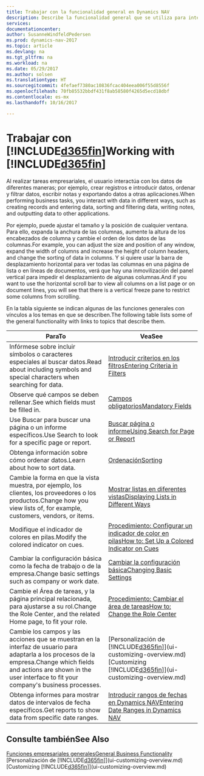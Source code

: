 ```yaml
---
title: Trabajar con la funcionalidad general en Dynamics NAV
description: Describe la funcionalidad general que se utiliza para interactuar con los datos en Dynamics NAV, como introducir valores, ordenar datos y cambiar de vista.
services: 
documentationcenter: 
author: SusanneWindfeldPedersen
ms.prod: dynamics-nav-2017
ms.topic: article
ms.devlang: na
ms.tgt_pltfrm: na
ms.workload: na
ms.date: 05/29/2017
ms.author: solsen
ms.translationtype: HT
ms.sourcegitcommit: 4fefaef7380ac10836fcac404eea006f55d8556f
ms.openlocfilehash: 70fb85532bbdf431f8ab58580f4265d5ecd18dbf
ms.contentlocale: es-mx
ms.lasthandoff: 10/16/2017

---
```

# <a name="working-with-included365finincludesd365finlongmdmd"></a><span data-ttu-id="ce803-103">Trabajar con [!INCLUDE[d365fin](includes/d365fin_long_md.md)]</span><span class="sxs-lookup"><span data-stu-id="ce803-103">Working with [!INCLUDE[d365fin](includes/d365fin_long_md.md)]</span></span>
<span data-ttu-id="ce803-104">Al realizar tareas empresariales, el usuario interactúa con los datos de diferentes maneras; por ejemplo, crear registros e introducir datos, ordenar y filtrar datos, escribir notas y exportando datos a otras aplicaciones.</span><span class="sxs-lookup"><span data-stu-id="ce803-104">When performing business tasks, you interact with data in different ways, such as creating records and entering data, sorting and filtering data, writing notes, and outputting data to other applications.</span></span>

<span data-ttu-id="ce803-105">Por ejemplo, puede ajustar el tamaño y la posición de cualquier ventana. Para ello, expanda la anchura de las columnas, aumente la altura de los encabezados de columna y cambie el orden de los datos de las columnas.</span><span class="sxs-lookup"><span data-stu-id="ce803-105">For example, you can adjust the size and position of any window, expand the width of columns and increase the height of column headers, and change the sorting of data in columns.</span></span> <span data-ttu-id="ce803-106">Y si quiere usar la barra de desplazamiento horizontal para ver todas las columnas en una página de lista o en líneas de documentos, verá que hay una inmovilización del panel vertical para impedir el desplazamiento de algunas columnas.</span><span class="sxs-lookup"><span data-stu-id="ce803-106">And if you want to use the horizontal scroll bar to view all columns on a list page or on document lines, you will see that there is a vertical freeze pane to restrict some columns from scrolling.</span></span>

<span data-ttu-id="ce803-107">En la tabla siguiente se indican algunas de las funciones generales con vínculos a los temas en que se describen.</span><span class="sxs-lookup"><span data-stu-id="ce803-107">The following table lists some of the general functionality with links to topics that describe them.</span></span>

| <span data-ttu-id="ce803-108">Para</span><span class="sxs-lookup"><span data-stu-id="ce803-108">To</span></span> | <span data-ttu-id="ce803-109">Vea</span><span class="sxs-lookup"><span data-stu-id="ce803-109">See</span></span> |
| --- | --- |
| <span data-ttu-id="ce803-110">Infórmese sobre incluir símbolos o caracteres especiales al buscar datos.</span><span class="sxs-lookup"><span data-stu-id="ce803-110">Read about including symbols and special characters when searching for data.</span></span> |[<span data-ttu-id="ce803-111">Introducir criterios en los filtros</span><span class="sxs-lookup"><span data-stu-id="ce803-111">Entering Criteria in Filters</span></span>](ui-enter-criteria-filters.md) |
| <span data-ttu-id="ce803-112">Observe qué campos se deben rellenar.</span><span class="sxs-lookup"><span data-stu-id="ce803-112">See which fields must be filled in.</span></span> |[<span data-ttu-id="ce803-113">Campos obligatorios</span><span class="sxs-lookup"><span data-stu-id="ce803-113">Mandatory Fields</span></span>](ui-mandatory-fields.md) |
| <span data-ttu-id="ce803-114">Use Buscar para buscar una página o un informe específicos.</span><span class="sxs-lookup"><span data-stu-id="ce803-114">Use Search to look for a specific page or report.</span></span> |[<span data-ttu-id="ce803-115">Buscar página o informe</span><span class="sxs-lookup"><span data-stu-id="ce803-115">Using Search for Page or Report</span></span>](ui-search.md) |
| <span data-ttu-id="ce803-116">Obtenga información sobre cómo ordenar datos.</span><span class="sxs-lookup"><span data-stu-id="ce803-116">Learn about how to sort data.</span></span> |[<span data-ttu-id="ce803-117">Ordenación</span><span class="sxs-lookup"><span data-stu-id="ce803-117">Sorting</span></span>](ui-sorting.md) |
| <span data-ttu-id="ce803-118">Cambie la forma en que la vista muestra, por ejemplo, los clientes, los proveedores o los productos.</span><span class="sxs-lookup"><span data-stu-id="ce803-118">Change how you view lists of, for example, customers, vendors, or items.</span></span> |[<span data-ttu-id="ce803-119">Mostrar listas en diferentes vistas</span><span class="sxs-lookup"><span data-stu-id="ce803-119">Displaying Lists in Different Ways</span></span>](across-display-lists-different-views.md) |
| <span data-ttu-id="ce803-120">Modifique el indicador de colores en pilas.</span><span class="sxs-lookup"><span data-stu-id="ce803-120">Modify the colored indicator on cues.</span></span> |[<span data-ttu-id="ce803-121">Procedimiento: Configurar un indicador de color en pilas</span><span class="sxs-lookup"><span data-stu-id="ce803-121">How to: Set Up a Colored Indicator on Cues</span></span>](ui-how-setup-colored-indicator-cues.md) |
| <span data-ttu-id="ce803-122">Cambiar la configuración básica como la fecha de trabajo o de la empresa.</span><span class="sxs-lookup"><span data-stu-id="ce803-122">Change basic settings such as company or work date.</span></span> |[<span data-ttu-id="ce803-123">Cambiar la configuración básica</span><span class="sxs-lookup"><span data-stu-id="ce803-123">Changing Basic Settings</span></span>](ui-change-basic-settings.md) |
| <span data-ttu-id="ce803-124">Cambie el Área de tareas, y la página principal relacionada, para ajustarse a su rol.</span><span class="sxs-lookup"><span data-stu-id="ce803-124">Change the Role Center, and the related Home page, to fit your role.</span></span> |[<span data-ttu-id="ce803-125">Procedimiento: Cambiar el área de tareas</span><span class="sxs-lookup"><span data-stu-id="ce803-125">How to: Change the Role Center</span></span>](change-role.md) |
| <span data-ttu-id="ce803-126">Cambie los campos y las acciones que se muestran en la interfaz de usuario para adaptarla a los procesos de la empresa.</span><span class="sxs-lookup"><span data-stu-id="ce803-126">Change which fields and actions are shown in the user interface to fit your company's business processes.</span></span> |<span data-ttu-id="ce803-127">[Personalización de [!INCLUDE[d365fin](includes/d365fin_md.md)]](ui-customizing-overview.md)</span><span class="sxs-lookup"><span data-stu-id="ce803-127">[Customizing [!INCLUDE[d365fin](includes/d365fin_md.md)]](ui-customizing-overview.md)</span></span> |
| <span data-ttu-id="ce803-128">Obtenga informes para mostrar datos de intervalos de fecha específicos.</span><span class="sxs-lookup"><span data-stu-id="ce803-128">Get reports to show data from specific date ranges.</span></span> |[<span data-ttu-id="ce803-129">Introducir rangos de fechas en Dynamics NAV</span><span class="sxs-lookup"><span data-stu-id="ce803-129">Entering Date Ranges in Dynamics NAV</span></span>](ui-enter-date-ranges.md) |

## <a name="see-also"></a><span data-ttu-id="ce803-130">Consulte también</span><span class="sxs-lookup"><span data-stu-id="ce803-130">See Also</span></span>
[<span data-ttu-id="ce803-131">Funciones empresariales generales</span><span class="sxs-lookup"><span data-stu-id="ce803-131">General Business Functionality</span></span>](ui-across-business-areas.md)  
<span data-ttu-id="ce803-132">[Personalización de [!INCLUDE[d365fin](includes/d365fin_md.md)]](ui-customizing-overview.md)</span><span class="sxs-lookup"><span data-stu-id="ce803-132">[Customizing [!INCLUDE[d365fin](includes/d365fin_md.md)]](ui-customizing-overview.md)</span></span>  

## 

